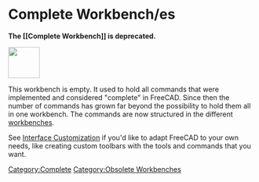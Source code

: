 # Complete Workbench/es



**The [[Complete Workbench]] is deprecated.**

<img alt="" src=images/Workbench_Complete.svg  style="width:64px;">

This workbench is empty. It used to hold all commands that were implemented and considered \"complete\" in FreeCAD. Since then the number of commands has grown far beyond the possibility to hold them all in one workbench. The commands are now structured in the different [workbenches](workbenches.md).

See [Interface Customization](Interface_Customization.md) if you\'d like to adapt FreeCAD to your own needs, like creating custom toolbars with the tools and commands that you want.




[Category:Complete](Category:Complete.md) [Category:Obsolete Workbenches](Category:Obsolete_Workbenches.md)
